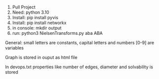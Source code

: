 1. Pull Project
2. Need: python 3.10
3. Install: pip install pyvis
4. Install: pip install networkx
5. in console: mkdir output
6. run: python3 NielsenTransforms.py aba ABA
   
General: small letters are constants, capital letters and numbers [0-9] are variables

Graph is stored in ouput as html file

In devops.txt properties like number of edges, diameter and solvability is stored
